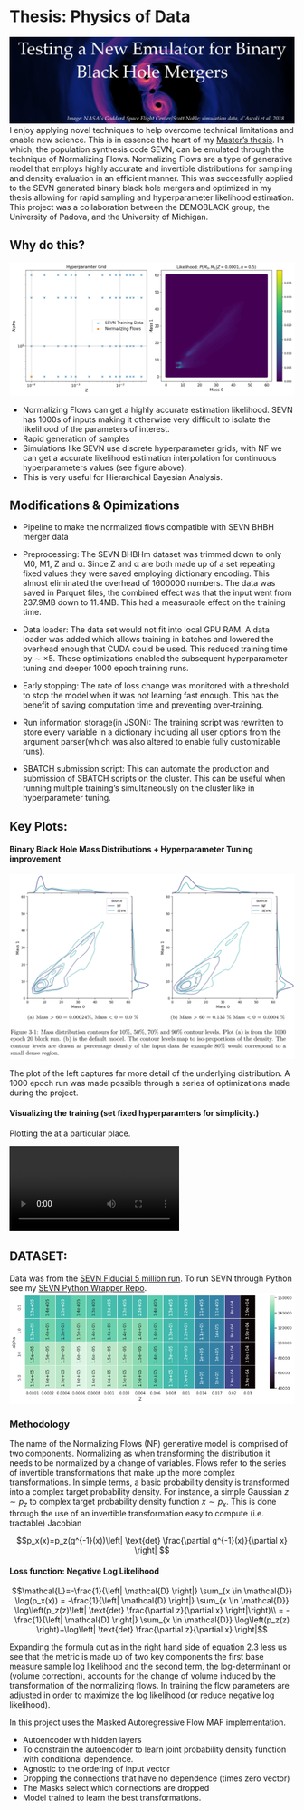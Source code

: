 # Thesis: Physics of Data
![alt text](images/ThesisBanner.jpeg)
I enjoy applying novel techniques to help overcome technical limitations and enable new science. This is in essence the heart of my [Master’s thesis](Thesis_Jackson_Jake.pdf). In which, the population synthesis code SEVN, can be emulated through the technique of Normalizing Flows. Normalizing Flows are a type of generative model that employs highly accurate and invertible distributions for sampling and density evaluation in an efficient manner. This was successfully applied to the SEVN generated binary black hole mergers and optimized in my thesis allowing for rapid sampling and hyperparameter likelihood estimation.  This project was a collaboration between the DEMOBLACK group, the University of Padova, and the University of Michigan.  

## Why do this?
![alt text](images/Thesis.gif)

* Normalizing Flows can  get a highly accurate estimation likelihood. SEVN has 1000s of inputs making it otherwise very difficult to isolate the likelihood of the parameters of interest.
* Rapid generation of samples 
* Simulations like SEVN use discrete hyperparameter grids, with NF we can get a accurate likelihood estimation interpolation for continuous hyperparameters values (see figure above).  
* This is very useful for Hierarchical Bayesian Analysis.
  
## Modifications & Opimizations
 
* Pipeline to make the normalized flows compatible with SEVN BHBH merger data

* Preprocessing: The SEVN BHBHm dataset was trimmed down to only M0, M1, Z and α. Since Z and α are both made up of a set repeating fixed values they were saved employing dictionary encoding. This almost eliminated the overhead of 1600000 numbers. The data was saved in Parquet files, the combined effect was that the input went from 237.9MB down to 11.4MB. This had a measurable effect on the training time.

* Data loader: The data set would not fit into local GPU RAM. A data loader was added which allows training in batches and lowered the overhead enough that CUDA could be used. This reduced training time by ∼ ×5. These optimizations enabled the subsequent hyperparameter tuning and deeper 1000 epoch training runs.

* Early stopping: The rate of loss change was monitored with a threshold to stop the model when it was not learning fast enough. This has the benefit of saving computation time and preventing over-training.

* Run information storage(in JSON): The training script was rewritten to store every variable in a dictionary including all user options from the argument parser(which was also altered to enable fully customizable runs).

* SBATCH submission script: This can automate the production and submission of SBATCH scripts on the cluster. This can be useful when running multiple training’s simultaneously on the cluster like in hyperparameter tuning.

## Key Plots:
#### Binary Black Hole Mass Distributions + Hyperparameter Tuning improvement

![alt text](images/ThesisResults.png)

The plot of the left captures far more detail of the underlying distribution. A 1000 epoch run was made possible through a series of optimizations made during the project. 

#### Visualizing the training (set fixed hyperparamters for simplicity.)

Plotting the at a particular place.

<video controls src="images/NormalizingFlowsLikelihoodEstimation_1000_Epochs_BHBHm.mp4" title="Title"></video>

## DATASET: 

Data was from the [SEVN  Fiducial 5 million run](https://arxiv.org/abs/2211.11774). To run SEVN through Python see my [SEVN Python Wrapper Repo](https://github.com/jjackson1994/SEVN_PyWrapper).
![alt text](images/SEVN_BHBHm_data.png)

### Methodology

The name of the Normalizing Flows (NF) generative model is comprised of two components. Normalizing as when transforming the distribution it needs to be normalized by a change of variables. Flows refer to the series of invertible transformations that make up the more complex transformations. In simple terms, a basic probability density is transformed into a complex target probability density. For instance, a simple  Gaussian $z \sim p_z$ to complex target probability density function $x \sim p_x$. This is done through the use of an invertible transformation easy to compute (i.e. tractable) Jacobian 


$$p_x(x)=p_z(g^{-1}(x))\left| \text{det} \frac{\partial g^{-1}(x)}{\partial x} \right|
$$

#### Loss function: Negative Log Likelihood 

$$\mathcal{L}=-\frac{1}{\left| \mathcal{D} \right|} \sum_{x \in \mathcal{D}} \log(p_x(x)) = -\frac{1}{\left| \mathcal{D} \right|} \sum_{x \in \mathcal{D}} \log\left(p_z(z)\left| \text{det} \frac{\partial z}{\partial x} \right|\right)\\ = -\frac{1}{\left| \mathcal{D} \right|} \sum_{x \in \mathcal{D}} \log\left(p_z(z) \right)+\log\left| \text{det} \frac{\partial z}{\partial x} \right|$$

Expanding the formula out as in the right hand side of equation 2.3 less us see that the metric is made up of
two key components the first base measure sample log likelihood and the second term, the log-determinant
or (volume correction), accounts for the change of volume induced by the transformation of the normalizing
flows. In training the flow parameters are adjusted in order to maximize the log likelihood (or reduce negative
log likelihood).

In this project uses the Masked Autoregressive Flow  MAF implementation. 

* Autoencoder with hidden layers
* To constrain the autoencoder to learn joint probability density function with conditional dependence.
* Agnostic to the ordering of input vector
* Dropping the connections that have no dependence (times zero vector)
* The Masks select which connections are dropped
* Model trained to learn the best transformations.
